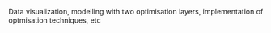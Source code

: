 Data visualization, modelling with two optimisation layers, implementation of optmisation techniques, etc
